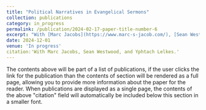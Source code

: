 ```yaml
---
title: "Political Narratives in Evangelical Sermons"
collection: publications
category: in_progress
permalink: /publication/2024-02-17-paper-title-number-6
excerpt: "With [Marc Jacobs](https://www.marc-s-jacob.com/), [Sean Westwood](https://polarizationresearchlab.org/sean-j-westwood/), and [Yphtach Lelkes](https://www.ylelkes.com/). Commentators have regularly noted the increasing involvement of evangelical movements in American politics. Despite this consensus, there is limited understanding of how evangelical leaders engage with politics within their congregations and potentially shape their congregants' political views. To examine the prevalence and content of political speech in evangelical communities, we construct a dataset of approximately 50,000 sermon recordings around the 2022 midterm elections. We employ large language models (LLMs) to identify policy discussion and vote instructions in transcribed sermons. Our findings reveal that political references in evangelical sermons are frequent, especially around elections. By contrast, direct endorsements of political candidates remain rare, suggesting a maintained division between church and state, with political discourse in evangelical churches focusing on social issues rather than specific candidates."
date: 2024-12-01
venue: 'In progress'
citation:'With Marc Jacobs, Sean Westwood, and Yphtach Lelkes.'
---
```


The contents above will be part of a list of publications, if the user clicks the link for the publication than the contents of section will be rendered as a full page, allowing you to provide more information about the paper for the reader. When publications are displayed as a single page, the contents of the above "citation" field will automatically be included below this section in a smaller font.
